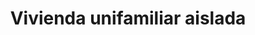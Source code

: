 ---
title: Vivienda unifamiliar aislada
location: C/ San Bartolomé, Nº2, Cas Català
startYear: 2022
endYear: 2023
sponsor: Cappuccino
mainImage: 
  url: /single-house/IMG_4847.JPG
  description: ""
images:
  - url: /single-house/IMG_4847.JPG
    description: ""
  - url: /single-house/IMG_20230221_114745.jpg
    description: ""
  - url: /single-house/IMG_20230502_105954.jpg
    description: ""
  - url: /single-house/IMG_20230926_112850.jpg
    description: ""
  - url: /single-house/IMG_20230926_114638.jpg
    description: ""
---